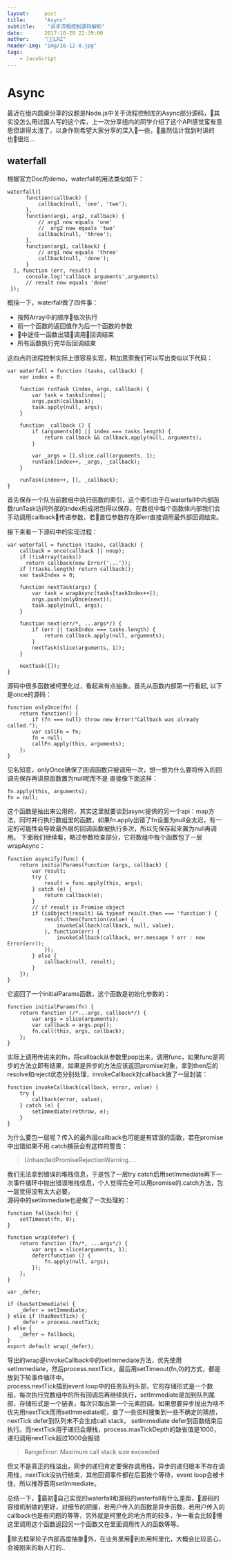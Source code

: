 ```yaml
---
layout:     post
title:      "Async"
subtitle:    "异步流程控制源码解析"
date:       2017-10-29 22:39:00
author:     "LRZ"
header-img: "img/16-12-8.jpg"
tags:
    - JavaScript
---
```

# Async
最近在组内圆桌分享的议题是Node.js中关于流程控制库的Async部分源码，其实没怎么用过国人写的这个库，上一次分享组内的同学介绍了这个API感觉蛮有意思但讲得太浅了，以身作则希望大家分享的深入一些，虽然估计我到时讲的也很烂...
## waterfall
根据官方Doc的demo，waterfall的用法类似如下：
```
waterfall([
      function(callback) {
          callback(null, 'one', 'two');
      },
      function(arg1, arg2, callback) {
          // arg1 now equals 'one' 
          //  arg2 now equals 'two'
          callback(null, 'three');
      },
      function(arg1, callback) {
          // arg1 now equals 'three'
          callback(null, 'done');
      }
  ], function (err, result) {
      console.log('callback arguments',arguments)
      // result now equals 'done'
 });
```  
概括一下，waterfall做了四件事：  
* 按照Array中的顺序依次执行  
* 前一个函数的返回值作为后一个函数的参数  
* 中途任一函数出错调用回调结束
* 所有函数执行完毕后回调结束  

这四点的流程控制实际上很容易实现，稍加思索我们可以写出类似以下代码：

```
var waterfall = function (tasks, callback) {
    var index = 0;

    function runTask (index, args, callback) {
        var task = tasks[index];
        args.push(callback);
        task.apply(null, args);
    }

    function _callback () {
        if (arguments[0] || index === tasks.length) {
            return callback && callback.apply(null, arguments);
        }

        var _args = [].slice.call(arguments, 1);
        runTask(index++, _args, _callback);
    }

    runTask(index++, [], _callback);
}
```

首先保存一个队当前数组中执行函数的索引，这个索引由于在waterfall中内部函数runTask访问外部的index形成闭包得以保存。在数组中每个函数体内部我们会手动调用callback传递参数，若首位参数存在即err直接调用最外部回调结束。

接下来看一下源码中的实现过程：
```
var waterfall = function (tasks, callback) {
    callback = once(callback || noop);
    if (!isArray(tasks)) 
      return callback(new Error('...'));
    if (!tasks.length) return callback();
    var taskIndex = 0;

    function nextTask(args) {
        var task = wrapAsync(tasks[taskIndex++]);
        args.push(onlyOnce(next));
        task.apply(null, args);
    }

    function next(err/*, ...args*/) {
        if (err || taskIndex === tasks.length) {
            return callback.apply(null, arguments);
        }
        nextTask(slice(arguments, 1));
    }

    nextTask([]);
}
```
源码中很多函数被柯里化过，看起来有点抽象。首先从函数内部第一行看起, 以下是once的源码：
```
function onlyOnce(fn) {
    return function() {
        if (fn === null) throw new Error("Callback was already called.");
        var callFn = fn;
        fn = null;
        callFn.apply(this, arguments);
    };
}
```
见名知意，onlyOnce确保了回调函数只被调用一次，想一想为什么要将传入的回调先保存再讲原函数置为null呢而不是
直接像下面这样：
```
fn.apply(this, arguments);
fn = null;
```
这个函数是抽出来公用的，其实这里就要谈到async提供的另一个api：map方法，同时并行执行数组里的函数，如果fn.apply出错了fn设置为null会太迟，有一定的可能性会导致最外层的回调函数被执行多次，所以先保存起来置为null再调用。
下面我们继续看，略过参数检查部分，它将数组中每个函数包了一层wrapAsync：
```
function asyncify(func) {
    return initialParams(function (args, callback) {
        var result;
        try {
            result = func.apply(this, args);
        } catch (e) {
            return callback(e);
        }
        // if result is Promise object
        if (isObject(result) && typeof result.then === 'function') {
            result.then(function(value) {
                invokeCallback(callback, null, value);
            }, function(err) {
                invokeCallback(callback, err.message ? err : new Error(err));
            });
        } else {
            callback(null, result);
        }
    });
}
```

它返回了一个initialParams函数，这个函数是初始化参数的：
```
function initialParams(fn) {
    return function (/*...args, callback*/) {
        var args = slice(arguments);
        var callback = args.pop();
        fn.call(this, args, callback);
    };
}
```
实际上调用传进来的fn，将callback从参数里pop出来，调用func，如果func是同步的方法立即有结果，如果是异步的方法应该返回promise对象，拿到then后的resolve和reject状态分别处理，invokeCallback对callback做了一层封装：
```
function invokeCallback(callback, error, value) {
    try {
        callback(error, value);
    } catch (e) {
        setImmediate(rethrow, e);
    }
}
```  
为什么要包一层呢？传入的最外层callback也可能是有错误的函数，若在promise中出错如果不用.catch捕获会有这样的警告：
> UnhandledPromiseRejectionWarning....    

我们无法拿到错误的堆栈信息，于是包了一层try catch后用setImmediate再下一次事件循环中抛出错误堆栈信息，个人觉得完全可以用promise的.catch方法，包一层觉得没有太大必要。  
源码中的setImmediate也是做了一次处理的：
```
function fallback(fn) {
    setTimeout(fn, 0);
}

function wrap(defer) {
    return function (fn/*, ...args*/) {
        var args = slice(arguments, 1);
        defer(function () {
            fn.apply(null, args);
        });
    };
}

var _defer;

if (hasSetImmediate) {
    _defer = setImmediate;
} else if (hasNextTick) {
    _defer = process.nextTick;
} else {
    _defer = fallback;
}
export default wrap(_defer);
```
导出的wrap是invokeCallback中的setImmediate方法，优先使用setImmediate，然后process.nextTick，最后用setTimeout(fn,0)的方式，都是放到下轮事件循环中。  
process.nextTick插到event loop中的任务队列头部，它的存储形式是一个数组，每次执行完数组中的所有回调后再继续执行，setImmediate是加到队列尾部，存储形式是一个链表，每次只取出第一个元素回调。如果想要异步抛出为啥不优先用nextTick而用setImmediate呢，查了一些资料搜集到一些不确定的猜想，nextTick defer到队列末不会生成call stack， setImmediate defer到函数结束后执行。而nextTick用于递归会爆栈，process.maxTickDepth的缺省值是1000， 递归调用nextTick超过1000会报错
> RangeError: Maximum call stack size exceeded    

但又不是真正的栈溢出，同步的递归肯定要保存调用栈，异步的递归根本不存在调用栈，nextTick没执行结束，其他回调事件都在后面挨个等待，event loop会被卡住，所以推荐首用setImmediate。  

总结一下，最初自己实现的waterfall和源码的waterfall有什么差距，源码的容错机制做的更好，对细节的把握，若用户传入的函数是异步函数，若用户传入的callback也是有问题的等等，另外就是柯里化的地方用的较多，乍一看会比较懵这里调用这个函数返回另一个函数又在里面调用传入的函数等等。  

除去框架轮子内部高度抽象外，在业务里用到处用柯里化，大概会比较恶心，会被刚来的新人打的..